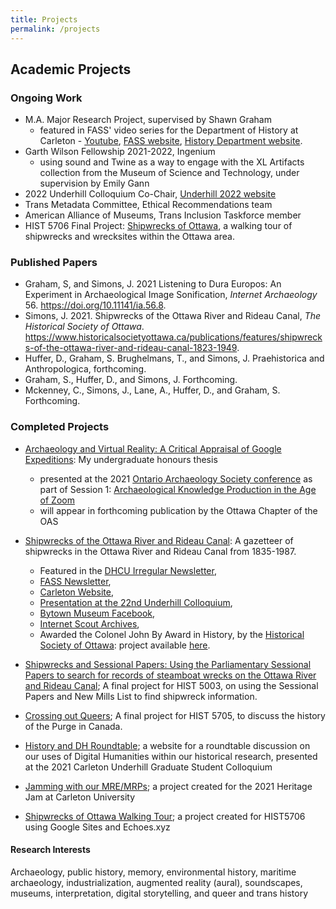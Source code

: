 ```yaml
---
title: Projects
permalink: /projects
---
```

## Academic Projects
### Ongoing Work
* M.A. Major Research Project, supervised by Shawn Graham
    * featured in FASS' video series for the Department of History at Carleton - [Youtube](https://www.youtube.com/watch?v=Q38B5xnJ4zA), [FASS website](http://fass-carletonuniversity.createsend.com/t/ViewEmailArchive/j/BDCFA0939BCC7C982540EF23F30FEDED/C67FD2F38AC4859C/), [History Department website](https://carleton.ca/history/graduate/graduate-students-life-in-history/).
* Garth Wilson Fellowship 2021-2022, Ingenium
    * using sound and Twine as a way to engage with the XL Artifacts collection from the Museum of Science and Technology, under supervision by Emily Gann
* 2022 Underhill Colloquium Co-Chair, [Underhill 2022 website](https://sites.google.com/view/underhillcolloquium)
* Trans Metadata Committee, Ethical Recommendations team
* American Alliance of Museums, Trans Inclusion Taskforce member
* HIST 5706 Final Project: [Shipwrecks of Ottawa](https://sites.google.com/view/shipwrecks-of-ottawa), a walking tour of shipwrecks and wrecksites within the Ottawa area.

### Published Papers
* Graham, S, and Simons, J. 2021 Listening to Dura Europos: An Experiment in Archaeological Image Sonification, _Internet Archaeology_ 56. https://doi.org/10.11141/ia.56.8.
* Simons, J. 2021. Shipwrecks of the Ottawa River and Rideau Canal, _The Historical Society of Ottawa_. https://www.historicalsocietyottawa.ca/publications/features/shipwrecks-of-the-ottawa-river-and-rideau-canal-1823-1949.
* Huffer, D., Graham, S. Brughelmans, T., and Simons, J. Praehistorica and Anthropologica, forthcoming.
* Graham, S., Huffer, D., and Simons, J. Forthcoming.
* Mckenney, C., Simons, J., Lane, A., Huffer, D., and Graham, S. Forthcoming.

### Completed Projects
* [Archaeology and Virtual Reality: A Critical Appraisal of Google Expeditions](https://www.researchgate.net/publication/342409056_Archaeology_and_Virtual_Reality_A_Critical_Appraisal_of_Google_Expeditions): My undergraduate honours thesis
     * presented at the 2021 [Ontario Archaeology Society conference](https://www.ontarioarchaeology.org/resources/Pictures/OAS%202021/programme2021-final.pdf) as part of Session 1: [Archaeological Knowledge Production in the Age of Zoom](https://www.ontarioarchaeology.org/2021-Age-of-Zoom)
     * will appear in forthcoming publication by the Ottawa Chapter of the OAS

* [Shipwrecks of the Ottawa River and Rideau Canal](https://padlet.com/jaime6simons/fnkkvgdz99pr7l1e): A gazetteer of shipwrecks in the Ottawa River and Rideau Canal from 1835-1987.
   * Featured in the [DHCU Irregular Newsletter](https://buttondown.email/dhcu/archive/bf70a82c-15d8-41ae-9cd4-e3d3e77496f8),
   * [FASS Newsletter](http://fass-carletonuniversity.createsend.com/t/ViewEmailArchive/j/D025A8F78EF366482540EF23F30FEDED/C67FD2F38AC4859C/),
   * [Carleton Website](https://carleton.ca/history/2021/four-history-ma-students-nominated-for-the-dh-awards/), 
   * [Presentation at the 22nd Underhill Colloquium](https://sites.google.com/view/historydhroundtable), 
   * [Bytown Museum Facebook](https://www.facebook.com/bytown/posts/10164977456550346), 
   * [Internet Scout Archives](https://scout.wisc.edu/archives/r94515/shipwrecks_of_the_ottawa_river_and_rideau_canal), 
   * Awarded the Colonel John By Award in History, by the [Historical Society of Ottawa](https://www.historicalsocietyottawa.ca/activities/sponsorship-and-awards): project available [here](https://www.historicalsocietyottawa.ca/publications/features/shipwrecks-of-the-ottawa-river-and-rideau-canal-1823-1949).
            
* [Shipwrecks and Sessional Papers: Using the Parliamentary Sessional Papers to search for records of steamboat wrecks on the Ottawa River and Rideau Canal](https://arcg.is/01y5Te); A final project for HIST 5003, on using the Sessional Papers and New Mills List to find shipwreck information.

* [Crossing out Queers](https://sites.google.com/view/crossingoutqueers/home); A final project for HIST 5705, to discuss the history of the Purge in Canada.

* [History and DH Roundtable](https://sites.google.com/view/historydhroundtable/home); a website for a roundtable discussion on our uses of Digital Humanities within our historical research, presented at the 2021 Carleton Underhill Graduate Student Colloquium

* [Jamming with our MRE/MRPs](https://sites.google.com/view/jamming-with-mres/home); a project created for the 2021 Heritage Jam at Carleton University

* [Shipwrecks of Ottawa Walking Tour](https://sites.google.com/view/shipwrecks-of-ottawa/); a project created for HIST5706 using Google Sites and Echoes.xyz

#### Research Interests
Archaeology, public history, memory, environmental history, maritime archaeology, industrialization, augmented reality (aural), soundscapes, museums, interpretation, digital storytelling, and queer and trans history
